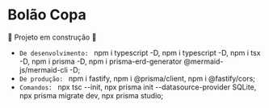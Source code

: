 # Bolão Copa
:construction: Projeto em construção :construction:

- `De desenvolvimento: ` npm i typescript -D, npm i typescript -D, npm i tsx -D, npm i prisma -D, npm i prisma-erd-generator @mermaid-js/mermaid-cli -D;
- `De produção: ` npm i fastify, npm i @prisma/client, npm i @fastify/cors;
- `Comandos: ` npx tsc --init, npx prisma init --datasource-provider SQLite, npx prisma migrate dev, npx prisma studio;